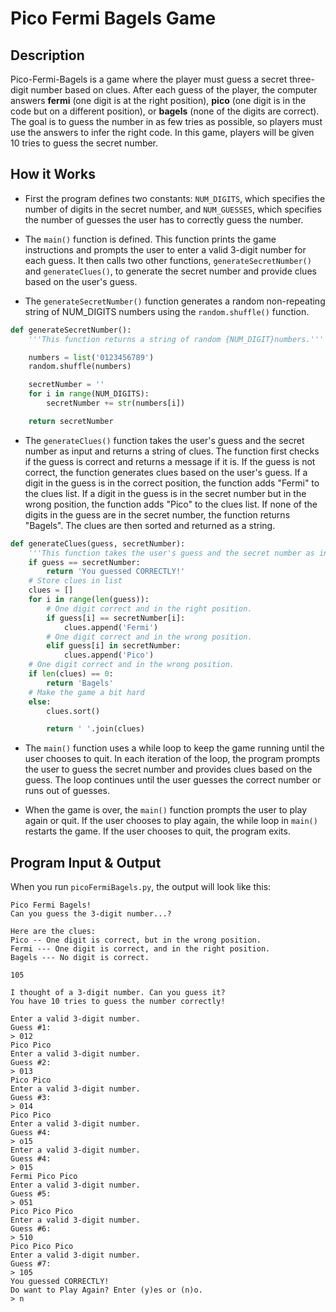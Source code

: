 # Pico Fermi Bagels Game

## Description

<p>Pico-Fermi-Bagels is a game where the player must guess a secret three-digit number based on clues. After each guess of the player, the computer answers <strong>fermi</strong> (one digit is at the right position), <strong>pico</strong> (one digit is in the code but on a different position), or <strong>bagels</strong> (none of the digits are correct). The goal is to guess the number in as few tries as possible, so players must use the answers to infer the right code. In this game, players will be given 10 tries to guess the secret number.</p>

## How it Works

- First the program defines two constants: `NUM_DIGITS`, which specifies the number of digits in the secret number, and `NUM_GUESSES`, which specifies the number of guesses the user has to correctly guess the number.

- The `main()` function is defined. This function prints the game instructions and prompts the user to enter a valid 3-digit number for each guess. It then calls two other functions, `generateSecretNumber()` and `generateClues()`, to generate the secret number and provide clues based on the user's guess.

- The `generateSecretNumber()` function generates a random non-repeating string of NUM_DIGITS numbers using the `random.shuffle()` function.

```python
def generateSecretNumber():
    '''This function returns a string of random {NUM_DIGIT}numbers.'''

    numbers = list('0123456789')
    random.shuffle(numbers)

    secretNumber = ''
    for i in range(NUM_DIGITS):
        secretNumber += str(numbers[i])

    return secretNumber
```

- The `generateClues()` function takes the user's guess and the secret number as input and returns a string of clues. The function first checks if the guess is correct and returns a message if it is. If the guess is not correct, the function generates clues based on the user's guess. If a digit in the guess is in the correct position, the function adds "Fermi" to the clues list. If a digit in the guess is in the secret number but in the wrong position, the function adds "Pico" to the clues list. If none of the digits in the guess are in the secret number, the function returns "Bagels". The clues are then sorted and returned as a string.

```python
def generateClues(guess, secretNumber):
    '''This function takes the user's guess and the secret number as input and returns a string of clues.'''
    if guess == secretNumber:
        return 'You guessed CORRECTLY!'
    # Store clues in list
    clues = []
    for i in range(len(guess)):
        # One digit correct and in the right position.
        if guess[i] == secretNumber[i]:
            clues.append('Fermi')
        # One digit correct and in the wrong position.
        elif guess[i] in secretNumber:
            clues.append('Pico')
    # One digit correct and in the wrong position.
    if len(clues) == 0:
        return 'Bagels'
    # Make the game a bit hard
    else:
        clues.sort()

        return ' '.join(clues)
```

- The `main()` function uses a while loop to keep the game running until the user chooses to quit. In each iteration of the loop, the program prompts the user to guess the secret number and provides clues based on the guess. The loop continues until the user guesses the correct number or runs out of guesses.

- When the game is over, the `main()` function prompts the user to play again or quit. If the user chooses to play again, the while loop in `main()` restarts the game. If the user chooses to quit, the program exits.


## Program Input & Output

When you run `picoFermiBagels.py`, the output will look like this:

```
Pico Fermi Bagels!
Can you guess the 3-digit number...?

Here are the clues:
Pico -- One digit is correct, but in the wrong position.
Fermi --- One digit is correct, and in the right position.
Bagels --- No digit is correct.
    
105

I thought of a 3-digit number. Can you guess it?
You have 10 tries to guess the number correctly!

Enter a valid 3-digit number.
Guess #1:
> 012
Pico Pico
Enter a valid 3-digit number.
Guess #2:
> 013
Pico Pico
Enter a valid 3-digit number.
Guess #3:
> 014
Pico Pico
Enter a valid 3-digit number.
Guess #4:
> o15
Enter a valid 3-digit number.
Guess #4:
> 015
Fermi Pico Pico
Enter a valid 3-digit number.
Guess #5:
> 051
Pico Pico Pico
Enter a valid 3-digit number.
Guess #6:
> 510
Pico Pico Pico
Enter a valid 3-digit number.
Guess #7:
> 105
You guessed CORRECTLY!
Do want to Play Again? Enter (y)es or (n)o.
> n
```